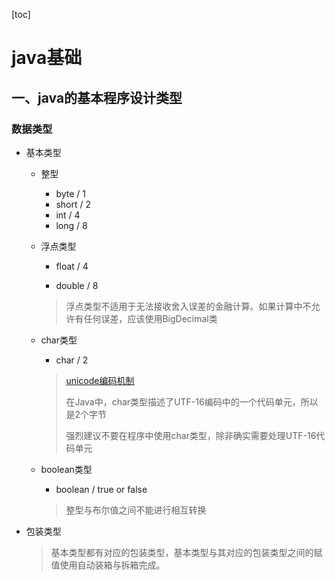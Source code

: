 [toc]

# java基础



## 一、java的基本程序设计类型

### 数据类型

- 基本类型

  - 整型

    - byte / 1
    - short / 2
    - int / 4
    - long / 8

  - 浮点类型

    - float / 4

    - double / 8

    > 浮点类型不适用于无法接收舍入误差的金融计算。如果计算中不允许有任何误差，应该使用BigDecimal类

  - char类型

    - char / 2
    
    > [unicode编码机制](extension/unicode编码机制.md)
    >
    > 在Java中，char类型描述了UTF-16编码中的一个代码单元，所以是2个字节
    >
    > 强烈建议不要在程序中使用char类型，除非确实需要处理UTF-16代码单元

  - boolean类型

    - boolean / true or false
    
    > 整型与布尔值之间不能进行相互转换

- 包装类型

  > 基本类型都有对应的包装类型，基本类型与其对应的包装类型之间的赋值使用自动装箱与拆箱完成。
